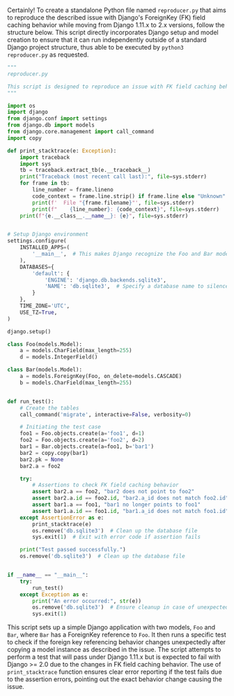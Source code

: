 Certainly! To create a standalone Python file named `reproducer.py` that aims to reproduce the described issue with Django's ForeignKey (FK) field caching behavior while moving from Django 1.11.x to 2.x versions, follow the structure below. This script directly incorporates Django setup and model creation to ensure that it can run independently outside of a standard Django project structure, thus able to be executed by `python3 reproducer.py` as requested.

```python
"""
reproducer.py

This script is designed to reproduce an issue with FK field caching behavior change between Django 1.11.x and 2.x.
"""

import os
import django
from django.conf import settings
from django.db import models
from django.core.management import call_command
import copy

def print_stacktrace(e: Exception):
    import traceback
    import sys
    tb = traceback.extract_tb(e.__traceback__)
    print("Traceback (most recent call last):", file=sys.stderr)
    for frame in tb:
        line_number = frame.lineno
        code_context = frame.line.strip() if frame.line else "Unknown"
        print(f'  File "{frame.filename}"', file=sys.stderr)
        print(f"    {line_number}: {code_context}", file=sys.stderr)
    print(f"{e.__class__.__name__}: {e}", file=sys.stderr)


# Setup Django environment
settings.configure(
    INSTALLED_APPS=(
        '__main__',  # This makes Django recognize the Foo and Bar models below
    ),
    DATABASES={
        'default': {
            'ENGINE': 'django.db.backends.sqlite3',
            'NAME': 'db.sqlite3',  # Specify a database name to silence warning
        }
    },
    TIME_ZONE='UTC',
    USE_TZ=True,
)

django.setup()

class Foo(models.Model):
    a = models.CharField(max_length=255)
    d = models.IntegerField()

class Bar(models.Model):
    a = models.ForeignKey(Foo, on_delete=models.CASCADE)
    b = models.CharField(max_length=255)


def run_test():
    # Create the tables
    call_command('migrate', interactive=False, verbosity=0)

    # Initiating the test case
    foo1 = Foo.objects.create(a='foo1', d=1)
    foo2 = Foo.objects.create(a='foo2', d=2)
    bar1 = Bar.objects.create(a=foo1, b='bar1')
    bar2 = copy.copy(bar1)
    bar2.pk = None
    bar2.a = foo2

    try:
        # Assertions to check FK field caching behavior
        assert bar2.a == foo2, "bar2 does not point to foo2"
        assert bar2.a.id == foo2.id, "bar2.a_id does not match foo2.id"
        assert bar1.a == foo1, "bar1 no longer points to foo1"
        assert bar1.a.id == foo1.id, "bar1.a_id does not match foo1.id"
    except AssertionError as e:
        print_stacktrace(e)
        os.remove('db.sqlite3')  # Clean up the database file
        sys.exit(1)  # Exit with error code if assertion fails

    print("Test passed successfully.")
    os.remove('db.sqlite3')  # Clean up the database file


if __name__ == "__main__":
    try:
        run_test()
    except Exception as e:
        print("An error occurred:", str(e))
        os.remove('db.sqlite3')  # Ensure cleanup in case of unexpected error
        sys.exit(1)
```

This script sets up a simple Django application with two models, `Foo` and `Bar`, where `Bar` has a ForeignKey reference to `Foo`. It then runs a specific test to check if the foreign key referencing behavior changes unexpectedly after copying a model instance as described in the issue. The script attempts to perform a test that will pass under Django 1.11.x but is expected to fail with Django >= 2.0 due to the changes in FK field caching behavior. The use of `print_stacktrace` function ensures clear error reporting if the test fails due to the assertion errors, pointing out the exact behavior change causing the issue.